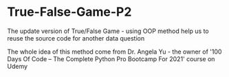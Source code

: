 # True-False-Game-P2
The update version of True/False Game - using OOP method help us to reuse the source code for another data question

The whole idea of this method come from Dr. Angela Yu - the owner of '100 Days Of Code – The Complete Python Pro Bootcamp For 2021' course on Udemy
